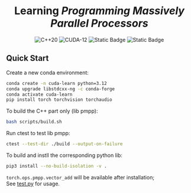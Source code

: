 <div align="center">
<h1>Learning <i>Programming Massively Parallel Processors</i></h1>
<img alt="C++20" src="https://img.shields.io/badge/C%2B%2B-20-blue?style=plastic&logo=cplusplus&logoColor=blue"> <img alt="CUDA-12" src="https://img.shields.io/badge/CUDA-12-green?style=plastic&logo=nvidia"> <img alt="Static Badge" src="https://img.shields.io/badge/python-3-blue?style=plastic&logo=python&logoColor=blue"> <img alt="Static Badge" src="https://img.shields.io/badge/pytorch-2-orange?style=plastic&logo=pytorch">
</div>

## Quick Start

Create a new conda environment:

```bash
conda create -n cuda-learn python=3.12
conda upgrade libstdcxx-ng -c conda-forge
conda activate cuda-learn
pip install torch torchvision torchaudio
```

To build the C++ part only (lib pmpp):

```bash
bash scripts/build.sh
```

Run ctest to test lib pmpp:

```bash
ctest --test-dir ./build --output-on-failure
```

To build and instll the corresponding python lib:

```bash
pip3 install --no-build-isolation -v .
```

`torch.ops.pmpp.vector_add` will be available after installation;  
See [test.py](test/test.py) for usage.
